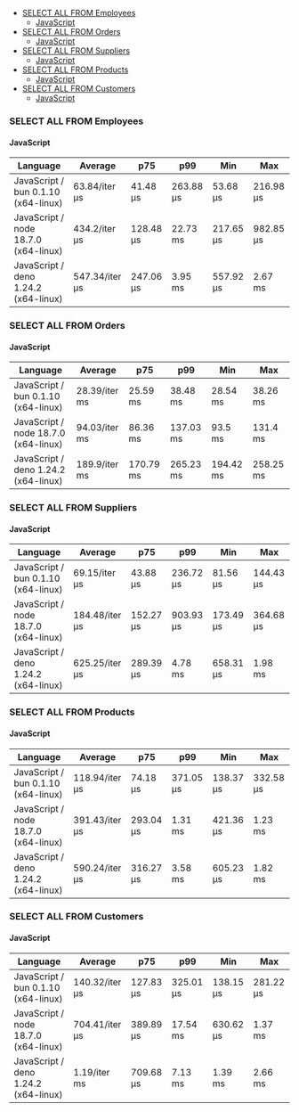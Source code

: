 <script src="https://cdn.jsdelivr.net/npm/apexcharts"></script>
- [SELECT ALL FROM Employees](#sqlite-SELECT-ALL-FROM-Employees)
    - [JavaScript](#sqlite-SELECT-ALL-FROM-Employees-javascript)
- [SELECT ALL FROM Orders](#sqlite-SELECT-ALL-FROM-Orders)
    - [JavaScript](#sqlite-SELECT-ALL-FROM-Orders-javascript)
- [SELECT ALL FROM Suppliers](#sqlite-SELECT-ALL-FROM-Suppliers)
    - [JavaScript](#sqlite-SELECT-ALL-FROM-Suppliers-javascript)
- [SELECT ALL FROM Products](#sqlite-SELECT-ALL-FROM-Products)
    - [JavaScript](#sqlite-SELECT-ALL-FROM-Products-javascript)
- [SELECT ALL FROM Customers](#sqlite-SELECT-ALL-FROM-Customers)
    - [JavaScript](#sqlite-SELECT-ALL-FROM-Customers-javascript)

### <a name="sqlite-SELECT-ALL-FROM-Employees">SELECT ALL FROM Employees</a>

#### <a name="sqlite-SELECT-ALL-FROM-Employees-javascript">JavaScript</a>

| Language                             | Average        | p75       | p99       | Min       | Max       |
| ------------------------------------ | -------------- | --------- | --------- | --------- | --------- |
| JavaScript / bun 0.1.10 (x64-linux)  | 63.84/iter µs  | 41.48 µs  | 263.88 µs | 53.68 µs  | 216.98 µs |
| JavaScript / node 18.7.0 (x64-linux) | 434.2/iter µs  | 128.48 µs | 22.73 ms  | 217.65 µs | 982.85 µs |
| JavaScript / deno 1.24.2 (x64-linux) | 547.34/iter µs | 247.06 µs | 3.95 ms   | 557.92 µs | 2.67 ms   |


<div id="chart-0"></div>
<script>
new ApexCharts(document.querySelector('#chart-0'), {"chart":{"height":320,"type":"bar","toolbar":{"show":true},"animations":{"enabled":true}},"series":[{"name":"sqlite","data":[{"x":"JavaScript / bun 0.1.10 (x64-linux)","y":63839.66},{"x":"JavaScript / node 18.7.0 (x64-linux)","y":434200.76},{"x":"JavaScript / deno 1.24.2 (x64-linux)","y":547335.79}]}],"stroke":{"width":1,"curve":"straight"},"legend":{"show":false},"xaxis":{"type":"category","labels":{"show":true},"tooltip":{"enabled":false}}}).render()
</script>

### <a name="sqlite-SELECT-ALL-FROM-Orders">SELECT ALL FROM Orders</a>

#### <a name="sqlite-SELECT-ALL-FROM-Orders-javascript">JavaScript</a>

| Language                             | Average       | p75       | p99       | Min       | Max       |
| ------------------------------------ | ------------- | --------- | --------- | --------- | --------- |
| JavaScript / bun 0.1.10 (x64-linux)  | 28.39/iter ms | 25.59 ms  | 38.48 ms  | 28.54 ms  | 38.26 ms  |
| JavaScript / node 18.7.0 (x64-linux) | 94.03/iter ms | 86.36 ms  | 137.03 ms | 93.5 ms   | 131.4 ms  |
| JavaScript / deno 1.24.2 (x64-linux) | 189.9/iter ms | 170.79 ms | 265.23 ms | 194.42 ms | 258.25 ms |


<div id="chart-1"></div>
<script>
new ApexCharts(document.querySelector('#chart-1'), {"chart":{"height":320,"type":"bar","toolbar":{"show":true},"animations":{"enabled":true}},"series":[{"name":"sqlite","data":[{"x":"JavaScript / bun 0.1.10 (x64-linux)","y":28385006.98},{"x":"JavaScript / node 18.7.0 (x64-linux)","y":94030386.73},{"x":"JavaScript / deno 1.24.2 (x64-linux)","y":189903571.37}]}],"stroke":{"width":1,"curve":"straight"},"legend":{"show":false},"xaxis":{"type":"category","labels":{"show":true},"tooltip":{"enabled":false}}}).render()
</script>

### <a name="sqlite-SELECT-ALL-FROM-Suppliers">SELECT ALL FROM Suppliers</a>

#### <a name="sqlite-SELECT-ALL-FROM-Suppliers-javascript">JavaScript</a>

| Language                             | Average        | p75       | p99       | Min       | Max       |
| ------------------------------------ | -------------- | --------- | --------- | --------- | --------- |
| JavaScript / bun 0.1.10 (x64-linux)  | 69.15/iter µs  | 43.88 µs  | 236.72 µs | 81.56 µs  | 144.43 µs |
| JavaScript / node 18.7.0 (x64-linux) | 184.48/iter µs | 152.27 µs | 903.93 µs | 173.49 µs | 364.68 µs |
| JavaScript / deno 1.24.2 (x64-linux) | 625.25/iter µs | 289.39 µs | 4.78 ms   | 658.31 µs | 1.98 ms   |


<div id="chart-2"></div>
<script>
new ApexCharts(document.querySelector('#chart-2'), {"chart":{"height":320,"type":"bar","toolbar":{"show":true},"animations":{"enabled":true}},"series":[{"name":"sqlite","data":[{"x":"JavaScript / bun 0.1.10 (x64-linux)","y":69154.28},{"x":"JavaScript / node 18.7.0 (x64-linux)","y":184479.71},{"x":"JavaScript / deno 1.24.2 (x64-linux)","y":625245.45}]}],"stroke":{"width":1,"curve":"straight"},"legend":{"show":false},"xaxis":{"type":"category","labels":{"show":true},"tooltip":{"enabled":false}}}).render()
</script>

### <a name="sqlite-SELECT-ALL-FROM-Products">SELECT ALL FROM Products</a>

#### <a name="sqlite-SELECT-ALL-FROM-Products-javascript">JavaScript</a>

| Language                             | Average        | p75       | p99       | Min       | Max       |
| ------------------------------------ | -------------- | --------- | --------- | --------- | --------- |
| JavaScript / bun 0.1.10 (x64-linux)  | 118.94/iter µs | 74.18 µs  | 371.05 µs | 138.37 µs | 332.58 µs |
| JavaScript / node 18.7.0 (x64-linux) | 391.43/iter µs | 293.04 µs | 1.31 ms   | 421.36 µs | 1.23 ms   |
| JavaScript / deno 1.24.2 (x64-linux) | 590.24/iter µs | 316.27 µs | 3.58 ms   | 605.23 µs | 1.82 ms   |


<div id="chart-3"></div>
<script>
new ApexCharts(document.querySelector('#chart-3'), {"chart":{"height":320,"type":"bar","toolbar":{"show":true},"animations":{"enabled":true}},"series":[{"name":"sqlite","data":[{"x":"JavaScript / bun 0.1.10 (x64-linux)","y":118941.91},{"x":"JavaScript / node 18.7.0 (x64-linux)","y":391432.46},{"x":"JavaScript / deno 1.24.2 (x64-linux)","y":590237.49}]}],"stroke":{"width":1,"curve":"straight"},"legend":{"show":false},"xaxis":{"type":"category","labels":{"show":true},"tooltip":{"enabled":false}}}).render()
</script>

### <a name="sqlite-SELECT-ALL-FROM-Customers">SELECT ALL FROM Customers</a>

#### <a name="sqlite-SELECT-ALL-FROM-Customers-javascript">JavaScript</a>

| Language                             | Average        | p75       | p99       | Min       | Max       |
| ------------------------------------ | -------------- | --------- | --------- | --------- | --------- |
| JavaScript / bun 0.1.10 (x64-linux)  | 140.32/iter µs | 127.83 µs | 325.01 µs | 138.15 µs | 281.22 µs |
| JavaScript / node 18.7.0 (x64-linux) | 704.41/iter µs | 389.89 µs | 17.54 ms  | 630.62 µs | 1.37 ms   |
| JavaScript / deno 1.24.2 (x64-linux) | 1.19/iter ms   | 709.68 µs | 7.13 ms   | 1.39 ms   | 2.66 ms   |


<div id="chart-4"></div>
<script>
new ApexCharts(document.querySelector('#chart-4'), {"chart":{"height":320,"type":"bar","toolbar":{"show":true},"animations":{"enabled":true}},"series":[{"name":"sqlite","data":[{"x":"JavaScript / bun 0.1.10 (x64-linux)","y":140320.16},{"x":"JavaScript / node 18.7.0 (x64-linux)","y":704411.58},{"x":"JavaScript / deno 1.24.2 (x64-linux)","y":1189436.91}]}],"stroke":{"width":1,"curve":"straight"},"legend":{"show":false},"xaxis":{"type":"category","labels":{"show":true},"tooltip":{"enabled":false}}}).render()
</script>

